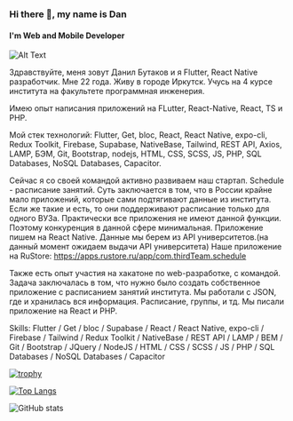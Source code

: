 ### Hi there 👋, my name is Dan
#### I'm Web and Mobile Developer

![Alt Text](https://media.giphy.com/media/aDS8SjVtS3Mwo/giphy.gif)

Здравствуйте, меня зовут Данил Бутаков и я Flutter, React Native разработчик. Мне 22 года. Живу в городе Иркутск. Учусь на 4 курсе института на факультете программная инженерия.

Имею опыт написания приложений на FLutter, React-Native, React, TS и PHP.

Мой стек технологий: Flutter, Get, bloc, React, React Native, expo-cli, Redux Toolkit, Firebase, Supabase, NativeBase, Tailwind, REST API, Axios, LAMP, БЭМ, Git, Bootstrap, nodejs, HTML, CSS, SCSS, JS, PHP, SQL Databases, NoSQL Databases, Capacitor.

Сейчас я со своей командой активно развиваем наш стартап. Schedule - расписание занятий. Суть заключается в том, что в России крайне мало приложений, которые сами подтягивают данные из института. Если же такие и есть, то они поддерживают расписание только для одного ВУЗа. Практически все приложения не имеют данной функции. Поэтому конкуренция в данной сфере минимальная. Приложение пишем на React Native. Данные мы берем из API университетов.(на данный момент ожидаем выдачи API университета)
Наше приложение на RuStore: https://apps.rustore.ru/app/com.thirdTeam.schedule

Также есть опыт участия на хакатоне по web-разработке, с командой. Задача заключалась в том, что нужно было создать собственное приложение с расписанием занятий института. Мы работали с JSON, где и хранилась вся информация. Расписание, группы, и тд. Мы писали приложение на React и PHP.


Skills: Flutter / Get / bloc / Supabase / React / React Native, expo-cli / Firebase / Tailwind / Redux Toolkit / NativeBase / REST API / LAMP / BEM / Git / Bootstrap / JQuery / NodeJS / HTML / CSS / SCSS / JS / PHP / SQL Databases / NoSQL Databases / Capacitor

[![trophy](https://github-profile-trophy.vercel.app/?username=danilbutakov)](https://github.com/ryo-ma/github-profile-trophy)

[![Top Langs](https://github-readme-stats.vercel.app/api/top-langs/?username=danilbutakov)](https://github.com/anuraghazra/github-readme-stats)

![GitHub stats](https://github-readme-stats.vercel.app/api?username=danilbutakov&show_icons=true&count_private=true)  
